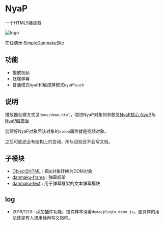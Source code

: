 NyaP
====

一个HTML5播放器

![logo](https://jiajiajiang.github.io/staticRepo/NyaP/logo.png)

在线演示:[SimpleDanmakuSite](https://danmaku.luojia.me/player/?id=3)

## 功能
* 播放视频
* 处理弹幕
* 普通模式`NyaP`和触摸屏模式`NyaPTouch`

## 说明

播放器创建方式见`demo/demo.html`，喂进NyaP对象的参数见[NyaP核心](https://github.com/JiaJiaJiang/NyaP/blob/master/src/NyaPCore.js#L14),[NyaP](https://github.com/JiaJiaJiang/NyaP/blob/master/src/NyaP.js#L24)与[NyaP触摸版](https://github.com/JiaJiaJiang/NyaP/blob/master/src/NyaPTouch.js#L22)

创建好NyaP对象后该对象的`video`属性就是视频对象。

之后可能还会有结构上的变动，所以目前还不会写文档。

## 子模块
* [Object2HTML](https://github.com/JiaJiaJiang/Object2HTML) : 把js对象转换为DOM对象
* [danmaku-frame](https://github.com/JiaJiaJiang/danmaku-frame) : 弹幕框架
* [danmaku-text](https://github.com/JiaJiaJiang/danmaku-text) : 用于弹幕框架的文本弹幕模块

## log
* 2019/1/20 : 添加插件功能，插件样本请看`demo/plugin-demo.js`。更具体的用法还是有人想用我再写文档吧。


